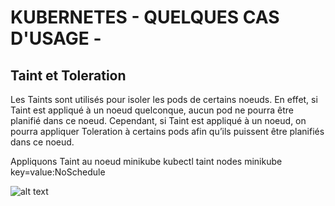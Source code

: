 
# KUBERNETES - QUELQUES CAS D'USAGE -
## Taint et Toleration

Les Taints sont utilisés pour isoler les pods de certains noeuds. En effet, si Taint est appliqué à un noeud quelconque, aucun pod ne pourra être planifié dans ce noeud. Cependant, si Taint est appliqué à un noeud, on pourra appliquer Toleration à certains pods afin qu’ils puissent être planifiés dans ce noeud.


Appliquons Taint au noeud minikube
kubectl taint nodes minikube key=value:NoSchedule

![alt text](https://aliyoub.github.io/kubernetes/images/taints-tolerations_1.png)
